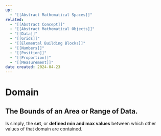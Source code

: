 ```yaml
---
up:
  - "[[Abstract Mathematical Spaces]]"
related:
  - "[[Abstract Concept]]"
  - "[[Abstract Mathematical Objects]]"
  - "[[Data]]"
  - "[[Grids]]"
  - "[[Elemental Building Blocks]]"
  - "[[Numbers]]"
  - "[[Position]]"
  - "[[Proportion]]"
  - "[[Measurement]]"
date created: 2024-04-23
---
```

# Domain
## The Bounds of an Area or Range of Data.

Is simply, the **set**, or **defined min and max values** between which other values of that domain are contained. 
